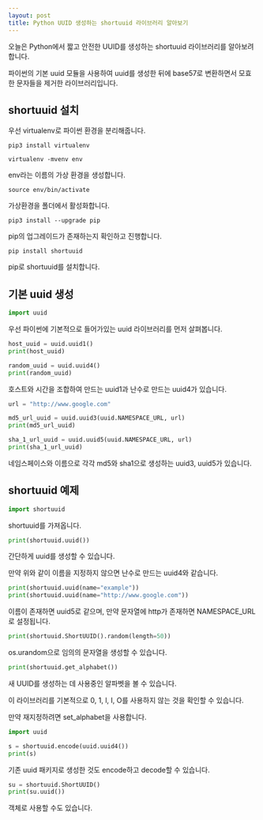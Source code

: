 ```yaml
---
layout: post
title: Python UUID 생성하는 shortuuid 라이브러리 알아보기
---
```


오늘은 Python에서 짧고 안전한 UUID를 생성하는 shortuuid 라이브러리를 알아보려 합니다.

파이썬의 기본 uuid 모듈을 사용하여 uuid를 생성한 뒤에 base57로 변환하면서 모효한 문자들을 제거한 라이브러리입니다.

## shortuuid 설치

우선 virtualenv로 파이썬 환경을 분리해줍니다.

```
pip3 install virtualenv
```

```
virtualenv -mvenv env
```

env라는 이름의 가상 환경을 생성합니다.

```
source env/bin/activate
```

가상환경을 폴더에서 활성화합니다.

```
pip3 install --upgrade pip
```

pip의 업그레이드가 존재하는지 확인하고 진행합니다.

```
pip install shortuuid
```

pip로 shortuuid를 설치합니다.

## 기본 uuid 생성

```python
import uuid
```

우선 파이썬에 기본적으로 들어가있는 uuid 라이브러리를 먼저 살펴봅니다.

```python
host_uuid = uuid.uuid1()
print(host_uuid)

random_uuid = uuid.uuid4()
print(random_uuid)
```

호스트와 시간을 조합하여 만드는 uuid1과 난수로 만드는 uuid4가 있습니다.

```python
url = "http://www.google.com"

md5_url_uuid = uuid.uuid3(uuid.NAMESPACE_URL, url)
print(md5_url_uuid)

sha_1_url_uuid = uuid.uuid5(uuid.NAMESPACE_URL, url)
print(sha_1_url_uuid)
```

네임스페이스와 이름으로 각각 md5와 sha1으로 생성하는 uuid3, uuid5가 있습니다.

## shortuuid 예제

```python
import shortuuid
```

shortuuid를 가져옵니다.

```python
print(shortuuid.uuid())
```

간단하게 uuid를 생성할 수 있습니다.

만약 위와 같이 이름을 지정하지 않으면 난수로 만드는 uuid4와 같습니다.

```python
print(shortuuid.uuid(name="example"))
print(shortuuid.uuid(name="http://www.google.com"))
```

이름이 존재하면 uuid5로 같으며, 만약 문자열에 http가 존재하면 NAMESPACE_URL로 설정됩니다.

```python
print(shortuuid.ShortUUID().random(length=50))
```

os.urandom으로 임의의 문자열을 생성할 수 있습니다.

```python
print(shortuuid.get_alphabet())
```

새 UUID를 생성하는 데 사용중인 알파벳을 볼 수 있습니다.

이 라이브러리를 기본적으로 0, 1, l, I, O를 사용하지 않는 것을 확인할 수 있습니다.

만약 재지정하려면 set_alphabet을 사용합니다.

```python
import uuid

s = shortuuid.encode(uuid.uuid4())
print(s)
```

기존 uuid 패키지로 생성한 것도 encode하고 decode할 수 있습니다.

```python
su = shortuuid.ShortUUID()
print(su.uuid())
```

객체로 사용할 수도 있습니다.